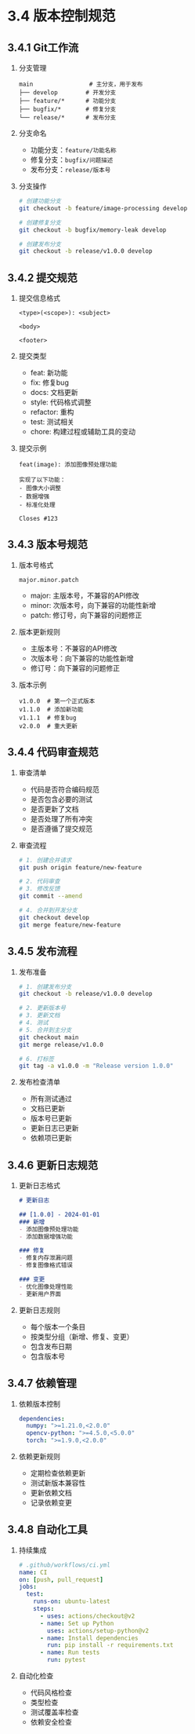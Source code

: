 # 3.4 版本控制规范

## 3.4.1 Git工作流
1. 分支管理
   ```
   main                # 主分支，用于发布
   ├── develop        # 开发分支
   ├── feature/*      # 功能分支
   ├── bugfix/*       # 修复分支
   └── release/*      # 发布分支
   ```

2. 分支命名
   - 功能分支：`feature/功能名称`
   - 修复分支：`bugfix/问题描述`
   - 发布分支：`release/版本号`

3. 分支操作
   ```bash
   # 创建功能分支
   git checkout -b feature/image-processing develop
   
   # 创建修复分支
   git checkout -b bugfix/memory-leak develop
   
   # 创建发布分支
   git checkout -b release/v1.0.0 develop
   ```

## 3.4.2 提交规范
1. 提交信息格式
   ```
   <type>(<scope>): <subject>

   <body>

   <footer>
   ```

2. 提交类型
   - feat: 新功能
   - fix: 修复bug
   - docs: 文档更新
   - style: 代码格式调整
   - refactor: 重构
   - test: 测试相关
   - chore: 构建过程或辅助工具的变动

3. 提交示例
   ```
   feat(image): 添加图像预处理功能

   实现了以下功能：
   - 图像大小调整
   - 数据增强
   - 标准化处理

   Closes #123
   ```

## 3.4.3 版本号规范
1. 版本号格式
   ```
   major.minor.patch
   ```
   - major: 主版本号，不兼容的API修改
   - minor: 次版本号，向下兼容的功能性新增
   - patch: 修订号，向下兼容的问题修正

2. 版本更新规则
   - 主版本号：不兼容的API修改
   - 次版本号：向下兼容的功能性新增
   - 修订号：向下兼容的问题修正

3. 版本示例
   ```
   v1.0.0  # 第一个正式版本
   v1.1.0  # 添加新功能
   v1.1.1  # 修复bug
   v2.0.0  # 重大更新
   ```

## 3.4.4 代码审查规范
1. 审查清单
   - 代码是否符合编码规范
   - 是否包含必要的测试
   - 是否更新了文档
   - 是否处理了所有冲突
   - 是否遵循了提交规范

2. 审查流程
   ```bash
   # 1. 创建合并请求
   git push origin feature/new-feature
   
   # 2. 代码审查
   # 3. 修改反馈
   git commit --amend
   
   # 4. 合并到开发分支
   git checkout develop
   git merge feature/new-feature
   ```

## 3.4.5 发布流程
1. 发布准备
   ```bash
   # 1. 创建发布分支
   git checkout -b release/v1.0.0 develop
   
   # 2. 更新版本号
   # 3. 更新文档
   # 4. 测试
   # 5. 合并到主分支
   git checkout main
   git merge release/v1.0.0
   
   # 6. 打标签
   git tag -a v1.0.0 -m "Release version 1.0.0"
   ```

2. 发布检查清单
   - 所有测试通过
   - 文档已更新
   - 版本号已更新
   - 更新日志已更新
   - 依赖项已更新

## 3.4.6 更新日志规范
1. 更新日志格式
   ```markdown
   # 更新日志

   ## [1.0.0] - 2024-01-01
   ### 新增
   - 添加图像预处理功能
   - 添加数据增强功能
   
   ### 修复
   - 修复内存泄漏问题
   - 修复图像格式错误
   
   ### 变更
   - 优化图像处理性能
   - 更新用户界面
   ```

2. 更新日志规则
   - 每个版本一个条目
   - 按类型分组（新增、修复、变更）
   - 包含发布日期
   - 包含版本号

## 3.4.7 依赖管理
1. 依赖版本控制
   ```yaml
   dependencies:
     numpy: ">=1.21.0,<2.0.0"
     opencv-python: ">=4.5.0,<5.0.0"
     torch: ">=1.9.0,<2.0.0"
   ```

2. 依赖更新规则
   - 定期检查依赖更新
   - 测试新版本兼容性
   - 更新依赖文档
   - 记录依赖变更

## 3.4.8 自动化工具
1. 持续集成
   ```yaml
   # .github/workflows/ci.yml
   name: CI
   on: [push, pull_request]
   jobs:
     test:
       runs-on: ubuntu-latest
       steps:
         - uses: actions/checkout@v2
         - name: Set up Python
           uses: actions/setup-python@v2
         - name: Install dependencies
           run: pip install -r requirements.txt
         - name: Run tests
           run: pytest
   ```

2. 自动化检查
   - 代码风格检查
   - 类型检查
   - 测试覆盖率检查
   - 依赖安全检查 